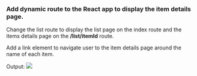 ### Add dynamic route to the React app to display the item details page.

Change the list route to display the list page on the index route and the items details page on the <b>/list/itemId</b> route.

Add a link element to navigate user to the item details page around the name of each item.

Output:
<img src="https://files.codingninjas.in/dynamic-pages-26219.gif">
